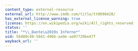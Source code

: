 ```yaml
---
content_type: external-resource
external_url: http://www.imdb.com/title/tt0098428/
has_external_license_warning: true
license: https://en.wikipedia.org/wiki/All_rights_reserved
status: ''
title: "*\\_Dante\u2019s Inferno*"
uid: 56400c48-5841-496b-aa9e-aa97729be47f
wayback_url: ''
---
```

